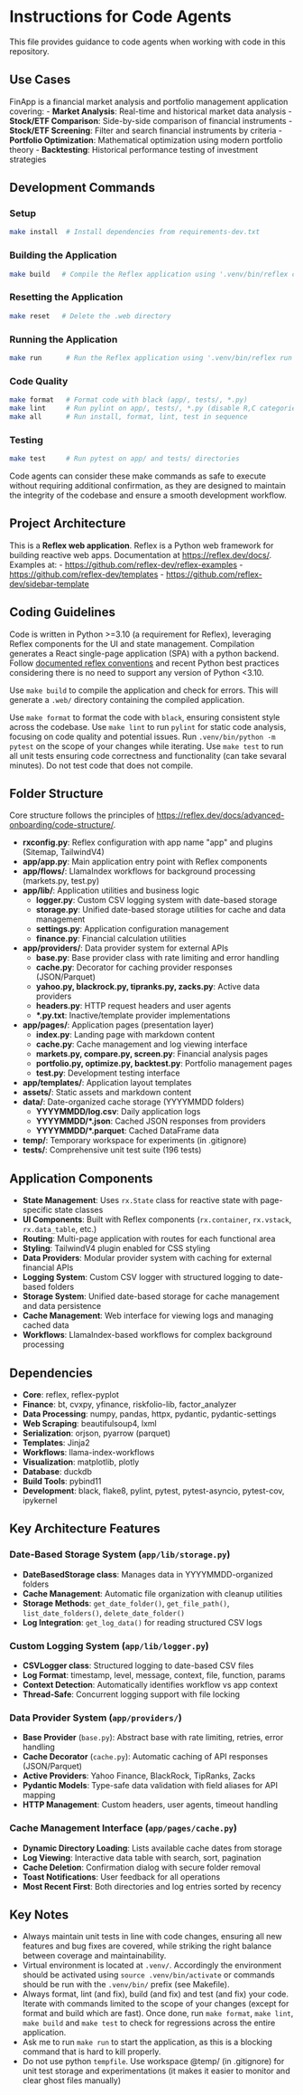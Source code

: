 # Instructions for Code Agents

This file provides guidance to code agents when working with code in this repository.

## Use Cases

FinApp is a financial market analysis and portfolio management application covering:
    - **Market Analysis**: Real-time and historical market data analysis
    - **Stock/ETF Comparison**: Side-by-side comparison of financial instruments
    - **Stock/ETF Screening**: Filter and search financial instruments by criteria
    - **Portfolio Optimization**: Mathematical optimization using modern portfolio theory
    - **Backtesting**: Historical performance testing of investment strategies

## Development Commands

### Setup
```bash
make install  # Install dependencies from requirements-dev.txt
```
 
 ### Building the Application
 ```bash
 make build   # Compile the Reflex application using '.venv/bin/reflex compile'
 ```

### Resetting the Application
 ```bash
 make reset   # Delete the .web directory
 ```

### Running the Application
```bash
make run      # Run the Reflex application using '.venv/bin/reflex run'
```

### Code Quality
```bash
make format   # Format code with black (app/, tests/, *.py)
make lint     # Run pylint on app/, tests/, *.py (disable R,C categories)
make all      # Run install, format, lint, test in sequence
```

### Testing
```bash
make test     # Run pytest on app/ and tests/ directories
```

Code agents can consider these make commands as safe to execute without requiring additional confirmation, as they are designed to maintain the integrity of the codebase and ensure a smooth development workflow.

## Project Architecture

This is a **Reflex web application**. Reflex is a Python web framework for building reactive web apps.
Documentation at https://reflex.dev/docs/.
Examples at:
    - https://github.com/reflex-dev/reflex-examples
    - https://github.com/reflex-dev/templates
    - https://github.com/reflex-dev/sidebar-template

## Coding Guidelines

Code is written in Python >=3.10 (a requirement for Reflex), leveraging Reflex components for the UI and state management. Compilation generates a React single-page application (SPA) with a python backend. Follow [documented reflex conventions](https://reflex.dev/docs) and recent Python best practices considering there is no need to support any version of Python <3.10.

Use `make build` to compile the application and check for errors. This will generate a `.web/` directory containing the compiled application.

Use `make format` to format the code with `black`, ensuring consistent style across the codebase. Use `make lint` to run `pylint` for static code analysis, focusing on code quality and potential issues. Run `.venv/bin/python -m pytest` on the scope of your changes while iterating. Use `make test` to run all unit tests ensuring code correctness and functionality (can take sevaral minutes). Do not test code that does not compile.

## Folder Structure

Core structure follows the principles of https://reflex.dev/docs/advanced-onboarding/code-structure/.
- **rxconfig.py**: Reflex configuration with app name "app" and plugins (Sitemap, TailwindV4)
- **app/app.py**: Main application entry point with Reflex components
- **app/flows/**: LlamaIndex workflows for background processing (markets.py, test.py)
- **app/lib/**: Application utilities and business logic
  - **logger.py**: Custom CSV logging system with date-based storage
  - **storage.py**: Unified date-based storage utilities for cache and data management
  - **settings.py**: Application configuration management
  - **finance.py**: Financial calculation utilities
- **app/providers/**: Data provider system for external APIs
  - **base.py**: Base provider class with rate limiting and error handling
  - **cache.py**: Decorator for caching provider responses (JSON/Parquet)
  - **yahoo.py, blackrock.py, tipranks.py, zacks.py**: Active data providers
  - **headers.py**: HTTP request headers and user agents
  - **\*.py.txt**: Inactive/template provider implementations
- **app/pages/**: Application pages (presentation layer)
  - **index.py**: Landing page with markdown content
  - **cache.py**: Cache management and log viewing interface
  - **markets.py, compare.py, screen.py**: Financial analysis pages
  - **portfolio.py, optimize.py, backtest.py**: Portfolio management pages
  - **test.py**: Development testing interface
- **app/templates/**: Application layout templates
- **assets/**: Static assets and markdown content
- **data/**: Date-organized cache storage (YYYYMMDD folders)
  - **YYYYMMDD/log.csv**: Daily application logs
  - **YYYYMMDD/\*.json**: Cached JSON responses from providers
  - **YYYYMMDD/\*.parquet**: Cached DataFrame data
- **temp/**: Temporary workspace for experiments (in .gitignore)
- **tests/**: Comprehensive unit test suite (196 tests)

## Application Components
- **State Management**: Uses `rx.State` class for reactive state with page-specific state classes
- **UI Components**: Built with Reflex components (`rx.container`, `rx.vstack`, `rx.data_table`, etc.)
- **Routing**: Multi-page application with routes for each functional area
- **Styling**: TailwindV4 plugin enabled for CSS styling
- **Data Providers**: Modular provider system with caching for external financial APIs
- **Logging System**: Custom CSV logger with structured logging to date-based folders
- **Storage System**: Unified date-based storage for cache management and data persistence
- **Cache Management**: Web interface for viewing logs and managing cached data
- **Workflows**: LlamaIndex-based workflows for complex background processing

## Dependencies
- **Core**: reflex, reflex-pyplot
- **Finance**: bt, cvxpy, yfinance, riskfolio-lib, factor_analyzer
- **Data Processing**: numpy, pandas, httpx, pydantic, pydantic-settings
- **Web Scraping**: beautifulsoup4, lxml
- **Serialization**: orjson, pyarrow (parquet)
- **Templates**: Jinja2
- **Workflows**: llama-index-workflows
- **Visualization**: matplotlib, plotly
- **Database**: duckdb
- **Build Tools**: pybind11
- **Development**: black, flake8, pylint, pytest, pytest-asyncio, pytest-cov, ipykernel

## Key Architecture Features

### Date-Based Storage System (`app/lib/storage.py`)
- **DateBasedStorage class**: Manages data in YYYYMMDD-organized folders
- **Cache Management**: Automatic file organization with cleanup utilities
- **Storage Methods**: `get_date_folder()`, `get_file_path()`, `list_date_folders()`, `delete_date_folder()`
- **Log Integration**: `get_log_data()` for reading structured CSV logs

### Custom Logging System (`app/lib/logger.py`)
- **CSVLogger class**: Structured logging to date-based CSV files
- **Log Format**: timestamp, level, message, context, file, function, params
- **Context Detection**: Automatically identifies workflow vs app context
- **Thread-Safe**: Concurrent logging support with file locking

### Data Provider System (`app/providers/`)
- **Base Provider** (`base.py`): Abstract base with rate limiting, retries, error handling
- **Cache Decorator** (`cache.py`): Automatic caching of API responses (JSON/Parquet)
- **Active Providers**: Yahoo Finance, BlackRock, TipRanks, Zacks
- **Pydantic Models**: Type-safe data validation with field aliases for API mapping
- **HTTP Management**: Custom headers, user agents, timeout handling

### Cache Management Interface (`app/pages/cache.py`)
- **Dynamic Directory Loading**: Lists available cache dates from storage
- **Log Viewing**: Interactive data table with search, sort, pagination
- **Cache Deletion**: Confirmation dialog with secure folder removal
- **Toast Notifications**: User feedback for all operations
- **Most Recent First**: Both directories and log entries sorted by recency

## Key Notes
- Always maintain unit tests in line with code changes, ensuring all new features and bug fixes are covered, while striking the right balance between coverage and maintainability.
- Virtual environment is located at `.venv/`. Accordingly the environment should be activated using `source .venv/bin/activate` or commands should be run with the `.venv/bin/` prefix (see Makefile).
- Always format, lint (and fix), build (and fix) and test (and fix) your code. Iterate with commands limited to the scope of your changes (except for format and build which are fast). Once done, run `make format`, `make lint`, `make build` and `make test` to check for regressions across the entire application.
- Ask me to run `make run` to start the application, as this is a blocking command that is hard to kill properly.
- Do not use python `tempfile`. Use workspace @temp/ (in .gitignore) for unit test storage and experimentations (it makes it easier to monitor and clear ghost files manually)